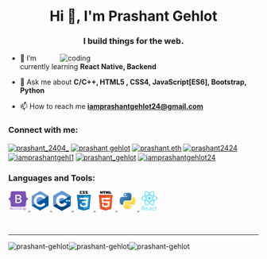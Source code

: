 <h1 align="center">Hi 👋, I'm Prashant Gehlot</h1>
<h3 align="center">I build things for the web.</h3>
<img align = "right" alt="coding" width= "400" src="https://i.pinimg.com/originals/77/ca/a3/77caa32884d735d439ade45ba37feaf2.gif">

- 🌱 I’m currently learning **React Native, Backend**

- 💬 Ask me about **C/C++, HTML5 , CSS4, JavaScript[ES6], Bootstrap, Python**

- 📫 How to reach me **iamprashantgehlot24@gmail.com**

<h3 align="left">Connect with me:</h3>
<p align="left">
<a href="https://twitter.com/prashant_2404_" target="blank"><img align="center" src="https://raw.githubusercontent.com/rahuldkjain/github-profile-readme-generator/master/src/images/icons/Social/twitter.svg" alt="prashant_2404_" height="30" width="40" /></a>
<a href="https://linkedin.com/in/prashant gehlot" target="blank"><img align="center" src="https://raw.githubusercontent.com/rahuldkjain/github-profile-readme-generator/master/src/images/icons/Social/linked-in-alt.svg" alt="prashant gehlot" height="30" width="40" /></a>
<a href="https://instagram.com/prashant.eth" target="blank"><img align="center" src="https://raw.githubusercontent.com/rahuldkjain/github-profile-readme-generator/master/src/images/icons/Social/instagram.svg" alt="prashant.eth" height="30" width="40" /></a>
<a href="https://www.codechef.com/users/prashant2424" target="blank"><img align="center" src="https://cdn.jsdelivr.net/npm/simple-icons@3.1.0/icons/codechef.svg" alt="prashant2424" height="30" width="40" /></a>
<a href="https://www.hackerrank.com/iamprashantgehl1" target="blank"><img align="center" src="https://raw.githubusercontent.com/rahuldkjain/github-profile-readme-generator/master/src/images/icons/Social/hackerrank.svg" alt="iamprashantgehl1" height="30" width="40" /></a>
<a href="https://www.leetcode.com/prashant_gehlot" target="blank"><img align="center" src="https://raw.githubusercontent.com/rahuldkjain/github-profile-readme-generator/master/src/images/icons/Social/leet-code.svg" alt="prashant_gehlot" height="30" width="40" /></a>
<a href="https://auth.geeksforgeeks.org/user/iamprashantgehlot24" target="blank"><img align="center" src="https://raw.githubusercontent.com/rahuldkjain/github-profile-readme-generator/master/src/images/icons/Social/geeks-for-geeks.svg" alt="iamprashantgehlot24" height="30" width="40" /></a>
</p>

<h3 align="left">Languages and Tools:</h3>
<p align="left"> <a href="https://getbootstrap.com" target="_blank" rel="noreferrer"> <img src="https://raw.githubusercontent.com/devicons/devicon/master/icons/bootstrap/bootstrap-plain-wordmark.svg" alt="bootstrap" width="40" height="40"/> </a> <a href="https://www.cprogramming.com/" target="_blank" rel="noreferrer"> <img src="https://raw.githubusercontent.com/devicons/devicon/master/icons/c/c-original.svg" alt="c" width="40" height="40"/> </a> <a href="https://www.w3schools.com/cpp/" target="_blank" rel="noreferrer"> <img src="https://raw.githubusercontent.com/devicons/devicon/master/icons/cplusplus/cplusplus-original.svg" alt="cplusplus" width="40" height="40"/> </a> <a href="https://www.w3schools.com/css/" target="_blank" rel="noreferrer"> <img src="https://raw.githubusercontent.com/devicons/devicon/master/icons/css3/css3-original-wordmark.svg" alt="css3" width="40" height="40"/> </a> <a href="https://www.w3.org/html/" target="_blank" rel="noreferrer"> <img src="https://raw.githubusercontent.com/devicons/devicon/master/icons/html5/html5-original-wordmark.svg" alt="html5" width="40" height="40"/> </a> <a href="https://www.python.org" target="_blank" rel="noreferrer"> <img src="https://raw.githubusercontent.com/devicons/devicon/master/icons/python/python-original.svg" alt="python" width="40" height="40"/> </a> <a href="https://reactjs.org/" target="_blank" rel="noreferrer"> <img src="https://raw.githubusercontent.com/devicons/devicon/master/icons/react/react-original-wordmark.svg" alt="react" width="40" height="40"/> </a> </p>
<br>
<hr>

<p><img align="left" src="https://github-readme-stats.vercel.app/api?username=prashant-gehlot&show_icons=true&locale=en" alt="prashant-gehlot" /></p>

<p><img align="left" src="https://github-readme-stats.vercel.app/api/top-langs?username=prashant-gehlot&show_icons=true&locale=en&layout=compact" alt="prashant-gehlot" /></p>

<p><img align="left" src="https://github-readme-streak-stats.herokuapp.com/?user=prashant-gehlot&" alt="prashant-gehlot" /></p>
